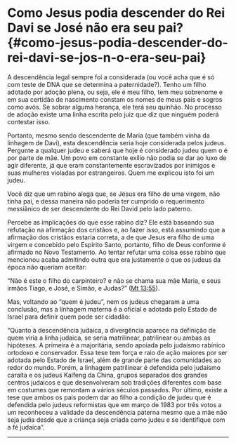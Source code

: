 # Como Jesus podia descender do Rei Davi se José não era seu pai? {#como-jesus-podia-descender-do-rei-davi-se-jos-n-o-era-seu-pai}

A descendência legal sempre foi a considerada (ou você acha que é só com teste de DNA que se determina a paternidade?). Tenho um filho adotado por adoção plena, ou seja, ele é meu filho, tem meu sobrenome e em sua certidão de nascimento constam os nomes de meus pais e sogros como avós. Se sobrar alguma herança, ele terá seu quinhão. No processo de adoção existe uma linha escrita pelo juiz que diz que ninguém poderá contestar isso.

Portanto, mesmo sendo descendente de Maria (que também vinha da linhagem de Davi), esta descendência seria hoje considerada pelos judeus. Pergunte a qualquer judeu e saberá que hoje é considerado judeu quem o é por parte de mãe. Um povo em constante exílio não podia se dar ao luxo de agir diferente, já que eram constantemente escravizados por inimigos e suas mulheres violadas por estrangeiros. Quem me explicou isto foi um judeu.

Você diz que um rabino alega que, se Jesus era filho de uma virgem, não tinha pai, e dessa maneira não poderia ter cumprido o requerimento messiânico de ser descendente do Rei David pelo lado paterno.

Percebe as implicações do que esse rabino diz? Ele está baseando sua refutação na afirmação dos cristãos e, ao fazer isso, está assumindo que a afirmação dos cristãos estaria correta, a de que Jesus era filho de uma virgem e concebido pelo Espírito Santo, portanto, filho de Deus conforme é afirmado no Novo Testamento. Ao tentar refutar uma coisa esse rabino que mencionou acaba admitindo outra que era justamente o que os judeus da época não queriam aceitar:

“Não é este o filho do carpinteiro? e não se chama sua mãe Maria, e seus irmãos Tiago, e José, e Simão, e Judas?” ([Mt 13:55](http://bibliaonline.com.br/acf/mt/13/55)).

Mas, voltando ao “quem é judeu”, nem os judeus chegaram a uma conclusão, mas a linhagem materna é a oficial e adotada pelo Estado de Israel para definir quem pode ser cidadão:

“Quanto à descendência judaica, a divergência aparece na definição de quem viria a linha judaica, se seria matrilinear, patrilinear ou ambas as hipóteses. A primeira é a majoritária, sendo apoiada pelo judaísmo rabínico ortodoxo e conservador. Essa tese tem força e raio de ação maiores por ser adotada pelo Estado de Israel, além de grande parte das comunidades ao redor do mundo. Porém, a linhagem patrilinear é defendida pelo judaísmo caraíta e os judeus Kaifeng da China, grupos separados dos grandes centros judaicos e que desenvolveram sob tradições diferentes com base em costumes que remontam a vários séculos passados. Por último, existe a tese que ambos os pais podem dar ao filho a condição de judeu que é defendida pelo judeus reformistas que em março de 1983 por três votos a um reconheceu a validade da descendência paterna mesmo que a mãe não seja judia desde que a criança seja criada como judeu e se identifique com a fé judaica”.

*****